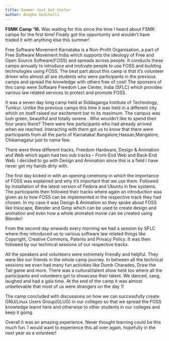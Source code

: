 ```yaml
---
title: Summer Just Got Cooler
author: Anagha Dudihalli
---
```


**FSMK Camp ‘16.** Was waiting for this since the time I heard about FSMK camps for the first time! Finally got the opportunity and wouldn’t have traded it with anything else this summer!

Free Software Movement Karnataka is a Non-Profit Organisation, a part of Free Software Movement India which supports the ideology of Free and Open Source Software(FOSS) and spreads across people. It conducts these camps annually to introduce and motivate people to use FOSS and building technologies using FOSS. The best part about this camp is that it’s volunteer driven who almost all are students who were participants in the previous camps and spread the knowledge with others free of cost! The sponsers of this camp were Software Freedom Law Center, India (SFLC) which provides various law related services to protect and promote FOSS.

It was a seven day long camp held at Siddaganga Institute of Technology, Tumkur. Unlike the previous camps this time it was held in a different city which on itself raised our excitement bar to its maximum. The campus was lush green, beautiful and totally serene . Who wouldn’t like to spend their four years there? There were few participants who had already arrived when we reached. Interacting with them got us to know that there were participants from all the parts of Karnataka! Bangalore,Hassan,Mangalore, Chikamagalur just to name few.

There were three different tracks. Freedom Hardware, Design & Animation and Web which again had two sub tracks – Front-End Web and Back-End Web. I decided to go with Design and Animation since this is a field I have never got my hands dirty with.

The first day kicked in with an opening ceremony in which the importance of FOSS was explained and why it’s important that we use them. Followed by installation of the latest version of Fedora and Ubuntu in few systems. The participants then followed their tracks where again an introduction was given as to how FOSS can be implemented in the respective track they had chosen. In my case it was Design & Animation so they spoke about FOSS like Inkscape, Blender and Gimp which can be used to create design and animation and even how a whole animated movie can be created using Blender!

From the second day onwards every morning we had a session by SFLC where they introduced us to various software law related things like Copyright, Creative Commons, Patents and Privacy Policy. It was then followed by our technical sessions of our respective tracks.

All the speakers and volunteers were extremely friendly and helpful. They were like our friends in the whole camp journey. In between all the technical sessions we even had many fun activities like Dumb Charades, Draw the Tail game and more. There was a cultural/talent show held too where all the participants and volunteers got to showcase their talent. We danced, sang, laughed and had a gala time. At the end of the camp it was almost unbelievable that most of us were strangers on the day 1!

The camp concluded with discussions on how we can successfully create GNU/Linux Users Group(GLUG) in our colleges so that we spread the FOSS knowledge learnt here and otherwise to other students in our colleges and keep it going.

Overall it was an amazing experience. Never thought learning could be this much fun. I would want to experience this all over again, hopefully in the next year as a volunteer!
